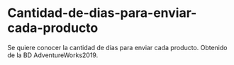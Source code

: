 # Cantidad-de-dias-para-enviar-cada-producto
Se quiere conocer la cantidad de días para enviar cada producto. Obtenido de la BD AdventureWorks2019.
